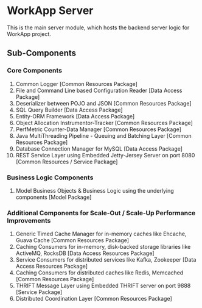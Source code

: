 # WorkApp Server

This is the main server module, which hosts the backend server logic for WorkApp project. 

## Sub-Components

### Core Components

  1. Common Logger [Common Resources Package]
  2. File and Command Line based Configuration Reader [Data Access Package]
  3. Deserializer between POJO and JSON [Common Resources Package]
  4. SQL Query Builder [Data Access Package]
  5. Entity-ORM Framework  [Data Access Package]  
  6. Object Allocation Instrumentor-Tracker [Common Resources Package]
  7. PerfMetric Counter-Data Manager [Common Resources Package]  
  8. Java MultiThreading Pipeline - Queuing and Batching Layer [Common Resources Package]
  9. Database Connection Manager for MySQL [Data Access Package]
  10. REST Service Layer using Embedded Jetty-Jersey Server on port 8080 [Common Resources / Service Package]

### Business Logic Components

  1. Model Business Objects & Business Logic using the underlying components [Model Package]

### Additional Components for Scale-Out / Scale-Up Performance Improvements

  1. Generic Timed Cache Manager for in-memory caches like Ehcache, Guava Cache [Common Resources Package]
  2. Caching Consumers for in-memory, disk-backed storage libraries like ActiveMQ, RocksDB [Data Access Resources Package]
  3. Service Consumers for distributed services like Kafka, Zookeeper [Data Access Resources Package]  
  4. Caching Consumers for distributed caches like Redis, Memcached [Common Resources Package]  
  5. THRIFT Message Layer using Embedded THRIFT server on port 9888 [Service Package] 
  6. Distributed Coordination Layer [Common Resources Package]  

